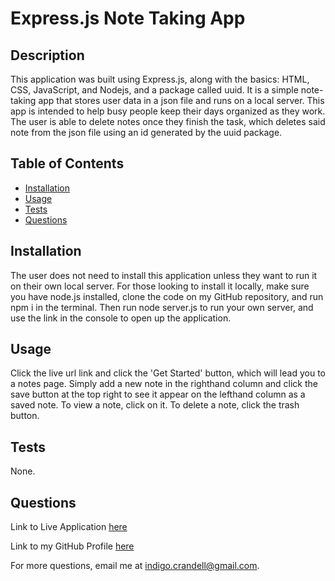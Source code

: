   # Express.js Note Taking App

  ## Description

  This application was built using Express.js, along with the basics: HTML, CSS, JavaScript, and Nodejs, and a package called uuid. It is a simple note-taking app that stores user data  in a json file and runs on a local server. This app is intended to help busy people keep their days organized as they work. The user is able to delete notes once they finish the task, which deletes said note from the json file using an id generated by the uuid package. 

  ## Table of Contents

  - [Installation](#installation)
  - [Usage](#usage)
  - [Tests](#tests)
  - [Questions](#questions)

  <a name="installation"></a>
  ## Installation 

  The user does not need to install this application unless they want to run it on their own local server. For those looking to install it locally, make sure you have node.js installed, clone the code on my GitHub repository, and run npm i in the terminal. Then run node server.js to run your own server, and use the link in the console to open up the application.

  <a name="usage"></a>
  ## Usage

  Click the live url link and click the 'Get Started' button, which will lead you to a notes page. Simply add a new note in the righthand column and click the save button at the top right to see it appear on the lefthand column as a saved note. To view a note, click on it. To delete a note, click the trash button.  

  <a name="tests"></a>
  ## Tests

  None.

  <a name="questions"></a>
  ## Questions

  Link to Live Application [here](https://take-some-notes-123.herokuapp.com/)

  Link to my GitHub Profile [here](https://github.com/IndigoFobes)

  For more questions, email me at indigo.crandell@gmail.com.
